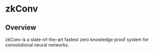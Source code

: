 # zkConv

## Overview

zkConv is a state-of-the-art fastest zero knowledge proof system for convolutional neural networks.


